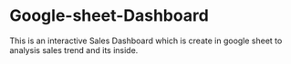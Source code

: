 # Google-sheet-Dashboard
This is an interactive Sales Dashboard which is create in google sheet to analysis sales trend and its inside.
